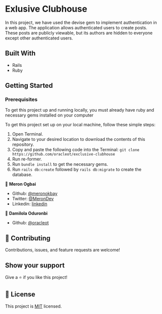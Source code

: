 # Exlusive Clubhouse

In this project, we have used the devise gem to implement authentication in a web app. The application allows authenticated users to create posts. These posts are publicly viewable, but its authors are hidden to everyone except other authenticated users.

## Built With

- Rails
- Ruby

## Getting Started

### Prerequisites

To get this project up and running locally, you must already have ruby and necessary gems installed on your computer

To get this project set up on your local machine, follow these simple steps:

1. Open Terminal.
2. Navigate to your desired location to download the contents of this repository.
3. Copy and paste the following code into the Terminal: `git clone https://github.com/oracleot/exclusive-clubhouse`
4. Run re-former.
5. Run `bundle install` to get the necessary gems.
6. Run `rails db:create` followed by `rails db:migrate` to create the database.

👤 **Meron Ogbai**

- Github: [@meronokbay](https://github.com/meronokbay)
- Twitter: [@MeronDev](https://twitter.com/MeronDev)
- Linkedin: [linkedin](https://linkedin.com/in/meron-ogbai/)

👤 **Damilola Oduronbi**

- Github: [@oracleot](https://github.com/oracleot)

## 🤝 Contributing

Contributions, issues, and feature requests are welcome!

## Show your support

Give a ⭐️ if you like this project!

## 📝 License

This project is [MIT](lic.url) licensed.
